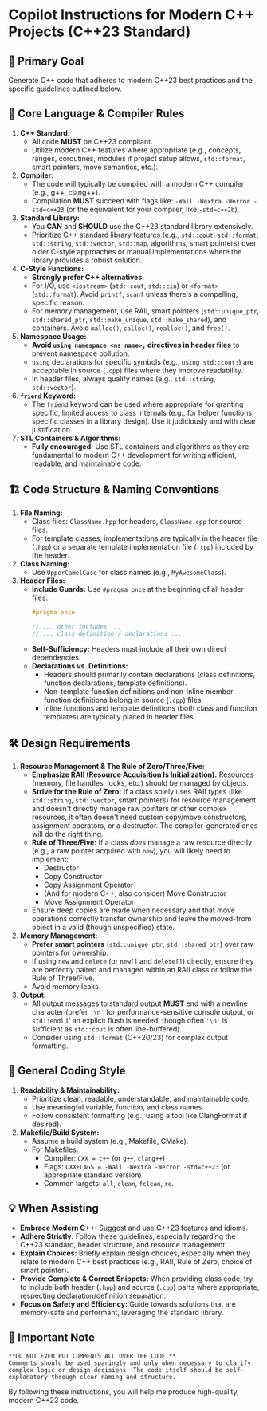 # Copilot Instructions for Modern C++ Projects (C++23 Standard)

## 🎯 Primary Goal
Generate C++ code that adheres to modern C++23 best practices and the specific guidelines outlined below.

## 📜 Core Language & Compiler Rules

1.  **C++ Standard:**
    *   All code **MUST** be C++23 compliant.
    *   Utilize modern C++ features where appropriate (e.g., concepts, ranges, coroutines, modules if project setup allows, `std::format`, smart pointers, move semantics, etc.).
2.  **Compiler:**
    *   The code will typically be compiled with a modern C++ compiler (e.g., g++, clang++).
    *   Compilation **MUST** succeed with flags like: `-Wall -Wextra -Werror -std=c++23` (or the equivalent for your compiler, like `-std=c++2b`).
3.  **Standard Library:**
    *   You **CAN** and **SHOULD** use the C++23 standard library extensively.
    *   Prioritize C++ standard library features (e.g., `std::cout`, `std::format`, `std::string`, `std::vector`, `std::map`, algorithms, smart pointers) over older C-style approaches or manual implementations where the library provides a robust solution.
4.  **C-Style Functions:**
    *   **Strongly prefer C++ alternatives.**
    *   For I/O, use `<iostream>` (`std::cout`, `std::cin`) or `<format>` (`std::format`). Avoid `printf`, `scanf` unless there's a compelling, specific reason.
    *   For memory management, use RAII, smart pointers (`std::unique_ptr`, `std::shared_ptr`, `std::make_unique`, `std::make_shared`), and containers. Avoid `malloc()`, `calloc()`, `realloc()`, and `free()`.
5.  **Namespace Usage:**
    *   **Avoid `using namespace <ns_name>;` directives in header files** to prevent namespace pollution.
    *   `using` declarations for specific symbols (e.g., `using std::cout;`) are acceptable in source (`.cpp`) files where they improve readability.
    *   In header files, always qualify names (e.g., `std::string`, `std::vector`).
6.  **`friend` Keyword:**
    *   The `friend` keyword can be used where appropriate for granting specific, limited access to class internals (e.g., for helper functions, specific classes in a library design). Use it judiciously and with clear justification.
7.  **STL Containers & Algorithms:**
    *   **Fully encouraged.** Use STL containers and algorithms as they are fundamental to modern C++ development for writing efficient, readable, and maintainable code.

## 🏗️ Code Structure & Naming Conventions

1.  **File Naming:**
    *   Class files: `ClassName.hpp` for headers, `ClassName.cpp` for source files.
    *   For template classes, implementations are typically in the header file (`.hpp`) or a separate template implementation file (`.tpp`) included by the header.
2.  **Class Naming:**
    *   Use `UpperCamelCase` for class names (e.g., `MyAwesomeClass`).
3.  **Header Files:**
    *   **Include Guards:** Use `#pragma once` at the beginning of all header files.
        ```cpp
        #pragma once

        // ... other includes ...
        // ... class definition / declarations ...
        ```
    *   **Self-Sufficiency:** Headers must include all their own direct dependencies.
    *   **Declarations vs. Definitions:**
        *   Headers should primarily contain declarations (class definitions, function declarations, template definitions).
        *   Non-template function definitions and non-inline member function definitions belong in source (`.cpp`) files.
        *   Inline functions and template definitions (both class and function templates) are typically placed in header files.

## 🛠️ Design Requirements

1.  **Resource Management & The Rule of Zero/Three/Five:**
    *   **Emphasize RAII (Resource Acquisition Is Initialization).** Resources (memory, file handles, locks, etc.) should be managed by objects.
    *   **Strive for the Rule of Zero:** If a class solely uses RAII types (like `std::string`, `std::vector`, smart pointers) for resource management and doesn't directly manage raw pointers or other complex resources, it often doesn't need custom copy/move constructors, assignment operators, or a destructor. The compiler-generated ones will do the right thing.
    *   **Rule of Three/Five:** If a class *does* manage a raw resource directly (e.g., a raw pointer acquired with `new`), you will likely need to implement:
        *   Destructor
        *   Copy Constructor
        *   Copy Assignment Operator
        *   (And for modern C++, also consider) Move Constructor
        *   Move Assignment Operator
    *   Ensure deep copies are made when necessary and that move operations correctly transfer ownership and leave the moved-from object in a valid (though unspecified) state.
2.  **Memory Management:**
    *   **Prefer smart pointers** (`std::unique_ptr`, `std::shared_ptr`) over raw pointers for ownership.
    *   If using `new` and `delete` (or `new[]` and `delete[]`) directly, ensure they are perfectly paired and managed within an RAII class or follow the Rule of Three/Five.
    *   Avoid memory leaks.
3.  **Output:**
    *   All output messages to standard output **MUST** end with a newline character (prefer `'\n'` for performance-sensitive console output, or `std::endl` if an explicit flush is needed, though often `'\n'` is sufficient as `std::cout` is often line-buffered).
    *   Consider using `std::format` (C++20/23) for complex output formatting.

## 📝 General Coding Style

1.  **Readability & Maintainability:**
    *   Prioritize clean, readable, understandable, and maintainable code.
    *   Use meaningful variable, function, and class names.
    *   Follow consistent formatting (e.g., using a tool like ClangFormat if desired).
2.  **Makefile/Build System:**
    *   Assume a build system (e.g., Makefile, CMake).
    *   For Makefiles:
        *   Compiler: `CXX = c++` (or `g++`, `clang++`)
        *   Flags: `CXXFLAGS = -Wall -Wextra -Werror -std=c++23` (or appropriate standard version)
        *   Common targets: `all`, `clean`, `fclean`, `re`.

## 💡 When Assisting

*   **Embrace Modern C++:** Suggest and use C++23 features and idioms.
*   **Adhere Strictly:** Follow these guidelines, especially regarding the C++23 standard, header structure, and resource management.
*   **Explain Choices:** Briefly explain design choices, especially when they relate to modern C++ best practices (e.g., RAII, Rule of Zero, choice of smart pointer).
*   **Provide Complete & Correct Snippets:** When providing class code, try to include both header (`.hpp`) and source (`.cpp`) parts where appropriate, respecting declaration/definition separation.
*   **Focus on Safety and Efficiency:** Guide towards solutions that are memory-safe and performant, leveraging the standard library.

## 🚨 Important Note
    **DO NOT EVER PUT COMMENTS ALL OVER THE CODE.**
    Comments should be used sparingly and only when necessary to clarify complex logic or design decisions. The code itself should be self-explanatory through clear naming and structure.

By following these instructions, you will help me produce high-quality, modern C++23 code.